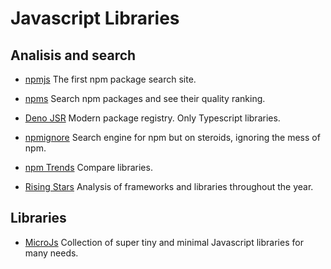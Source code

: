 # Javascript Libraries

## Analisis and search

- [npmjs](https://www.npmjs.com/)
  The first npm package search site.

- [npms](https://npms.io/)
  Search npm packages and see their quality ranking.

- [Deno JSR](https://jsr.io/)
  Modern package registry. Only Typescript libraries.

- [npmignore](https://npmignore.com/)
  Search engine for npm but on steroids, ignoring the mess of npm.

- [npm Trends](https://npmtrends.com/)
  Compare libraries.

- [Rising Stars](https://risingstars.js.org/)
  Analysis of frameworks and libraries throughout the year.

## Libraries

- [MicroJs](http://microjs.com/)
  Collection of super tiny and minimal Javascript libraries for many needs.
